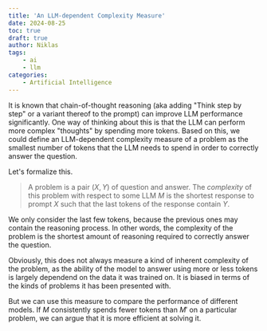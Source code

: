 ```yaml
---
title: 'An LLM-dependent Complexity Measure'
date: 2024-08-25
toc: true
draft: true
author: Niklas
tags:
    - ai
    - llm
categories:
    - Artificial Intelligence
---
```


It is known that chain-of-thought reasoning (aka adding "Think step by step" or a variant thereof to the prompt) can improve LLM performance significantly. One way of thinking about this is that the LLM can perform more complex "thoughts" by spending more tokens. Based on this, we could define an LLM-dependent complexity measure of a problem as the smallest number of tokens that the LLM needs to spend in order to correctly answer the question.

Let's formalize this.

> A problem is a pair $(X,Y)$ of question and answer. The *complexity* of this problem with respect to some LLM $M$ is the shortest response to prompt $X$ such that the last tokens of the response contain $Y$.

We only consider the last few tokens, because the previous ones may contain the reasoning process. In other words, the complexity of the problem is the shortest amount of reasoning required to correctly answer the question.

Obviously, this does not always measure a kind of inherent complexity of the problem, as the ability of the model to answer using more or less tokens is largely dependend on the data it was trained on. It is biased in terms of the kinds of problems it has been presented with.

But we can use this measure to compare the performance of different models. If $M$ consistently spends fewer tokens than $M'$ on a particular problem, we can argue that it is more efficient at solving it.